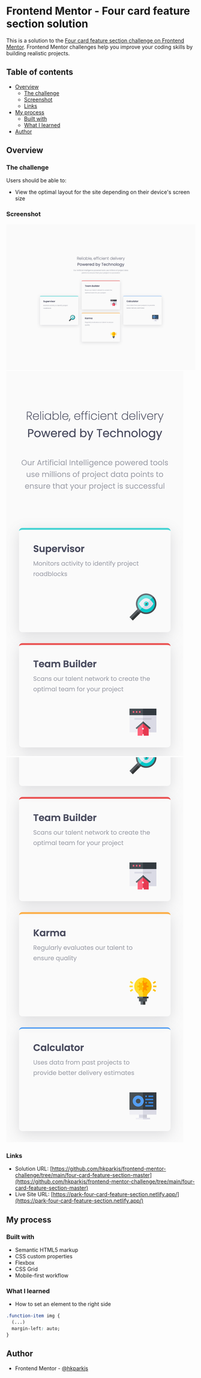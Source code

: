# Frontend Mentor - Four card feature section solution

This is a solution to the [Four card feature section challenge on Frontend Mentor](https://www.frontendmentor.io/challenges/four-card-feature-section-weK1eFYK). Frontend Mentor challenges help you improve your coding skills by building realistic projects. 

## Table of contents

- [Overview](#overview)
  - [The challenge](#the-challenge)
  - [Screenshot](#screenshot)
  - [Links](#links)
- [My process](#my-process)
  - [Built with](#built-with)
  - [What I learned](#what-i-learned)
- [Author](#author)

## Overview

### The challenge

Users should be able to:

- View the optimal layout for the site depending on their device's screen size

### Screenshot

![](./screenshots/screenshot-desktop.png)
![](./screenshots/screenshot-mobile-1.png)
![](./screenshots/screenshot-mobile-2.png)

### Links

- Solution URL: [https://github.com/hkparkjs/frontend-mentor-challenge/tree/main/four-card-feature-section-master](https://github.com/hkparkjs/frontend-mentor-challenge/tree/main/four-card-feature-section-master)
- Live Site URL: [https://park-four-card-feature-section.netlify.app/](https://park-four-card-feature-section.netlify.app/)

## My process

### Built with

- Semantic HTML5 markup
- CSS custom properties
- Flexbox
- CSS Grid
- Mobile-first workflow

### What I learned
 - How to set an element to the right side
```css
.function-item img {
  (...)
  margin-left: auto;
}
```

## Author

- Frontend Mentor - [@hkparkjs](https://www.frontendmentor.io/profile/hkparkjs)
